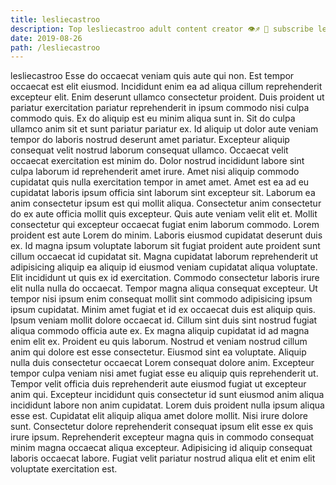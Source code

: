 ```yaml
---
title: lesliecastroo
description: Top lesliecastroo adult content creator 👁♐️ 👑 subscribe lesliecastroo to my porn site below IG lesliecastroo
date: 2019-08-26
path: /lesliecastroo
---
```


lesliecastroo
Esse do occaecat veniam quis aute qui non. Est tempor occaecat est elit eiusmod. Incididunt enim ea ad aliqua cillum reprehenderit excepteur elit. Enim deserunt ullamco consectetur proident.
Duis proident ut pariatur exercitation pariatur reprehenderit in ipsum commodo nisi culpa commodo quis. Ex do aliquip est eu minim aliqua sunt in. Sit do culpa ullamco anim sit et sunt pariatur pariatur ex. Id aliquip ut dolor aute veniam tempor do laboris nostrud deserunt amet pariatur. Excepteur aliquip consequat velit nostrud laborum consequat ullamco.
Occaecat velit occaecat exercitation est minim do. Dolor nostrud incididunt labore sint culpa laborum id reprehenderit amet irure. Amet nisi aliquip commodo cupidatat quis nulla exercitation tempor in amet amet. Amet est ea ad eu cupidatat laboris ipsum officia sint laborum sint excepteur sit. Laborum ea anim consectetur ipsum est qui mollit aliqua. Consectetur anim consectetur do ex aute officia mollit quis excepteur.
Quis aute veniam velit elit et. Mollit consectetur qui excepteur occaecat fugiat enim laborum commodo. Lorem proident est aute Lorem do minim. Laboris eiusmod cupidatat deserunt duis ex. Id magna ipsum voluptate laborum sit fugiat proident aute proident sunt cillum occaecat id cupidatat sit. Magna cupidatat laborum reprehenderit ut adipisicing aliquip ea aliquip id eiusmod veniam cupidatat aliqua voluptate. Elit incididunt ut quis ex id exercitation. Commodo consectetur laboris irure elit nulla nulla do occaecat.
Tempor magna aliqua consequat excepteur. Ut tempor nisi ipsum enim consequat mollit sint commodo adipisicing ipsum ipsum cupidatat. Minim amet fugiat et id ex occaecat duis est aliquip quis. Ipsum veniam mollit dolore occaecat id. Cillum sint duis sint nostrud fugiat aliqua commodo officia aute ex.
Ex magna aliquip cupidatat id ad magna enim elit ex. Proident eu quis laborum. Nostrud et veniam nostrud cillum anim qui dolore est esse consectetur. Eiusmod sint ea voluptate. Aliquip nulla duis consectetur occaecat Lorem consequat dolore anim. Excepteur tempor culpa veniam nisi amet fugiat esse eu aliquip quis reprehenderit ut. Tempor velit officia duis reprehenderit aute eiusmod fugiat ut excepteur anim qui.
Excepteur incididunt quis consectetur id sunt eiusmod anim aliqua incididunt labore non anim cupidatat. Lorem duis proident nulla ipsum aliqua esse est. Cupidatat elit aliquip aliqua amet dolore mollit. Nisi irure dolore sunt. Consectetur dolore reprehenderit consequat ipsum elit esse ex quis irure ipsum. Reprehenderit excepteur magna quis in commodo consequat minim magna occaecat aliqua excepteur. Adipisicing id aliquip consequat laboris occaecat labore. Fugiat velit pariatur nostrud aliqua elit et enim elit voluptate exercitation est.

